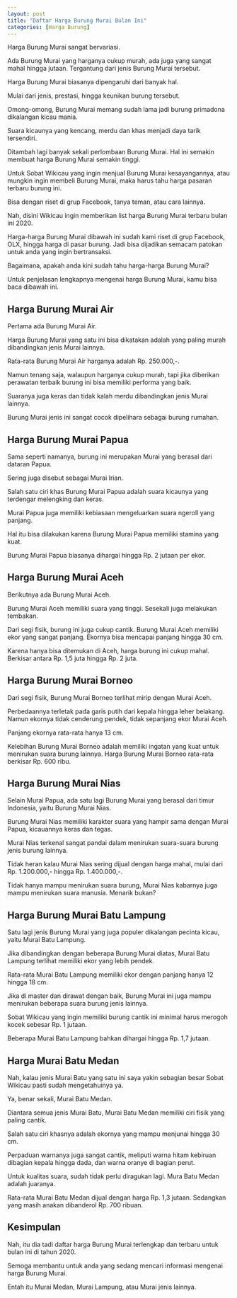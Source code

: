 ```yaml
---
layout: post
title: "Daftar Harga Burung Murai Bulan Ini"
categories: [Harga Burung]
---
```


Harga Burung Murai sangat bervariasi.

Ada Burung Murai yang harganya cukup murah, ada juga yang sangat mahal hingga jutaan. Tergantung dari jenis Burung Murai tersebut.

Harga Burung Murai biasanya dipengaruhi dari banyak hal.

Mulai dari jenis, prestasi, hingga keunikan burung tersebut.

Omong-omong, Burung Murai memang sudah lama jadi burung primadona dikalangan kicau mania.

Suara kicaunya yang kencang, merdu dan khas menjadi daya tarik tersendiri.

Ditambah lagi banyak sekali perlombaan Burung Murai. Hal ini semakin membuat harga Burung Murai semakin tinggi.

Untuk Sobat Wikicau yang ingin menjual Burung Murai kesayangannya, atau mungkin ingin membeli Burung Murai, maka harus tahu harga pasaran terbaru burung ini.

Bisa dengan riset di grup Facebook, tanya teman, atau cara lainnya.

Nah, disini Wikicau ingin memberikan list harga Burung Murai terbaru bulan ini 2020.

Harga-harga Burung Murai dibawah ini sudah kami riset di grup Facebook, OLX, hingga harga di pasar burung. Jadi bisa dijadikan semacam patokan untuk anda yang ingin bertransaksi.

Bagaimana, apakah anda kini sudah tahu harga-harga Burung Murai?

Untuk penjelasan lengkapnya mengenai harga Burung Murai, kamu bisa baca dibawah ini.

## Harga Burung Murai Air

Pertama ada Burung Murai Air.

Harga Burung Murai yang satu ini bisa dikatakan adalah yang paling murah dibandingkan jenis Murai lainnya.

Rata-rata Burung Murai Air harganya adalah Rp. 250.000,-.

Namun tenang saja, walaupun harganya cukup murah, tapi jika diberikan perawatan terbaik burung ini bisa memiliki performa yang baik.

Suaranya juga keras dan tidak kalah merdu dibandingkan jenis Murai lainnya.

Burung Murai jenis ini sangat cocok dipelihara sebagai burung rumahan.

## Harga Burung Murai Papua

Sama seperti namanya, burung ini merupakan Murai yang berasal dari dataran Papua.

Sering juga disebut sebagai Murai Irian.

Salah satu ciri khas Burung Murai Papua adalah suara kicaunya yang terdengar melengking dan keras.

Murai Papua juga memiliki kebiasaan mengeluarkan suara ngeroll yang panjang.

Hal itu bisa dilakukan karena Burung Murai Papua memiliki stamina yang kuat.

Burung Murai Papua biasanya dihargai hingga Rp. 2 jutaan per ekor.

## Harga Burung Murai Aceh

Berikutnya ada Burung Murai Aceh.

Burung Murai Aceh memiliki suara yang tinggi. Sesekali juga melakukan tembakan.

Dari segi fisik, burung ini juga cukup cantik. Burung Murai Aceh memiliki ekor yang sangat panjang. Ekornya bisa mencapai panjang hingga 30 cm.

Karena hanya bisa ditemukan di Aceh, harga burung ini cukup mahal. Berkisar antara Rp. 1,5 juta hingga Rp. 2 juta.

## Harga Burung Murai Borneo

Dari segi fisik, Burung Murai Borneo terlihat mirip dengan Murai Aceh.

Perbedaannya terletak pada garis putih dari kepala hingga leher belakang. Namun ekornya tidak cenderung pendek, tidak sepanjang ekor Murai Aceh.

Panjang ekornya rata-rata hanya 13 cm.

Kelebihan Burung Murai Borneo adalah memiliki ingatan yang kuat untuk menirukan suara burung lainnya. Harga Burung Murai Borneo rata-rata berkisar Rp. 600 ribu.

## Harga Burung Murai Nias

Selain Murai Papua, ada satu lagi Burung Murai yang berasal dari timur Indonesia, yaitu Burung Murai Nias.

Burung Murai Nias memiliki karakter suara yang hampir sama dengan Murai Papua, kicauannya keras dan tegas.

Murai Nias terkenal sangat pandai dalam menirukan suara-suara burung jenis burung lainnya.

Tidak heran kalau Murai Nias sering dijual dengan harga mahal, mulai dari Rp. 1.200.000,- hingga Rp. 1.400.000,-.

Tidak hanya mampu menirukan suara burung, Murai Nias kabarnya juga mampu menirukan suara manusia. Menarik bukan?

## Harga Burung Murai Batu Lampung

Satu lagi jenis Burung Murai yang juga populer dikalangan pecinta kicau, yaitu Murai Batu Lampung.

Jika dibandingkan dengan beberapa Burung Murai diatas, Murai Batu Lampung terlihat memiliki ekor yang lebih pendek.

Rata-rata Murai Batu Lampung memiliki ekor dengan panjang hanya 12 hingga 18 cm.

Jika di master dan dirawat dengan baik, Burung Murai ini juga mampu menirukan beberapa suara burung jenis lainnya.

Sobat Wikicau yang ingin memiliki burung cantik ini minimal harus merogoh kocek sebesar Rp. 1 jutaan.

Beberapa Murai Batu Lampung bahkan dihargai hingga Rp. 1,7 jutaan.

## Harga Murai Batu Medan

Nah, kalau jenis Murai Batu yang satu ini saya yakin sebagian besar Sobat Wikicau pasti sudah mengetahuinya ya.

Ya, benar sekali, Murai Batu Medan.

Diantara semua jenis Murai Batu, Murai Batu Medan memiliki ciri fisik yang paling cantik.

Salah satu ciri khasnya adalah ekornya yang mampu menjunai hingga 30 cm.

Perpaduan warnanya juga sangat cantik, meliputi warna hitam kebiruan dibagian kepala hingga dada, dan warna oranye di bagian perut.

Untuk kualitas suara, sudah tidak perlu diragukan lagi. Mura Batu Medan adalah juaranya.

Rata-rata Murai Batu Medan dijual dengan harga Rp. 1,3 jutaan. Sedangkan yang masih anakan dibanderol Rp. 700 ribuan.

## Kesimpulan

Nah, itu dia tadi daftar harga Burung Murai terlengkap dan terbaru untuk bulan ini di tahun 2020.

Semoga membantu untuk anda yang sedang mencari informasi mengenai harga Burung Murai.

Entah itu Murai Medan, Murai Lampung, atau Murai jenis lainnya.